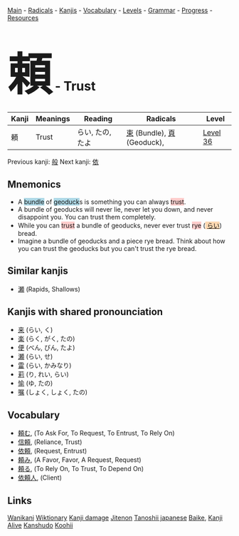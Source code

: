 <style> bigfont {font-size: 100px}</style>
[Main](../README.md) -
[Radicals](../radicals.md) -
[Kanjis](../kanjis.md) -
[Vocabulary](../vocabulary.md) -
[Levels](../levels.md) -
[Grammar](../grammar.md) - 
[Progress](../progress.md) -
[Resources](../resources.md)
# <bigfont> 頼</bigfont> - Trust 

| Kanji | Meanings | Reading | Radicals | Level |
| --- | --- | --- | --- | --- |
| 頼 | Trust | らい, たの, たよ | [束](../radicals/束.md) (Bundle), [頁](../radicals/頁.md) (Geoduck),  | [Level 36](../levels/wk_level36.md) |

Previous kanji: [般](般.md) Next kanji: [依](依.md) 

## Mnemonics
 * A <span style="background-color:#ADD8E6"> bundle</span> of <span style="background-color:#ADD8E6"> geoduck</span>s is something you can always <span style="background-color:#ffcccb"> trust</span>.
* A bundle of geoducks will never lie, never let you down, and never disappoint you. You can trust them completely.
* While you can <span style="background-color:#ffcccb"> trust</span> a bundle of geoducks, never ever trust <span style="background-color:#ffcccb"> rye</span> (<span style="background-color:#fed8b1"> [らい](https://jisho.org/search/らい)</span>) bread.
* Imagine a bundle of geoducks and a piece rye bread. Think about how you can trust the geoducks but you can't trust the rye bread.


## Similar kanjis
 * [瀬](瀬.md) (Rapids, Shallows)



## Kanjis with shared pronounciation
 * [来](来.md) (らい, く)
* [楽](楽.md) (らく, がく, たの)
* [便](便.md) (べん, びん, たよ)
* [瀬](瀬.md) (らい, せ)
* [雷](雷.md) (らい, かみなり)
* [莉](莉.md) (り, れい, らい)
* [愉](愉.md) (ゆ, たの)
* [嘱](嘱.md) (しょく, しょく, たの)



## Vocabulary
 * [頼む](../vocabulary/頼.md), (To Ask For, To Request, To Entrust, To Rely On)
* [信頼](../vocabulary/頼.md), (Reliance, Trust)
* [依頼](../vocabulary/頼.md), (Request, Entrust)
* [頼み](../vocabulary/頼.md), (A Favor, Favor, A Request, Request)
* [頼る](../vocabulary/頼.md), (To Rely On, To Trust, To Depend On)
* [依頼人](../vocabulary/頼.md), (Client)




## Links 


[Wanikani](https://www.wanikani.com/kanji/頼)
[Wiktionary](https://en.wiktionary.org/wiki/頼)
[Kanji damage](http://www.kanjidamage.com/kanji/search?utf8=✓&q=頼)
[Jitenon](https://jitenon.com/kanji/頼)
[Tanoshii japanese](https://www.tanoshiijapanese.com/dictionary/kanji.cfm?k=頼)
[Baike](https://baike.baidu.com/item/頼),
[Kanji Alive](https://app.kanjialive.com/頼)
[Kanshudo](https://www.kanshudo.com/searchmn?q=頼)
[Koohii](https://kanji.koohii.com/study/kanji/頼)
